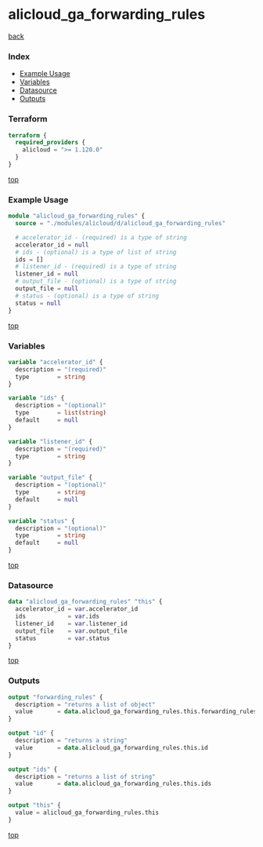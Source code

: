 # alicloud_ga_forwarding_rules

[back](../alicloud.md)

### Index

- [Example Usage](#example-usage)
- [Variables](#variables)
- [Datasource](#datasource)
- [Outputs](#outputs)

### Terraform

```terraform
terraform {
  required_providers {
    alicloud = ">= 1.120.0"
  }
}
```

[top](#index)

### Example Usage

```terraform
module "alicloud_ga_forwarding_rules" {
  source = "./modules/alicloud/d/alicloud_ga_forwarding_rules"

  # accelerator_id - (required) is a type of string
  accelerator_id = null
  # ids - (optional) is a type of list of string
  ids = []
  # listener_id - (required) is a type of string
  listener_id = null
  # output_file - (optional) is a type of string
  output_file = null
  # status - (optional) is a type of string
  status = null
}
```

[top](#index)

### Variables

```terraform
variable "accelerator_id" {
  description = "(required)"
  type        = string
}

variable "ids" {
  description = "(optional)"
  type        = list(string)
  default     = null
}

variable "listener_id" {
  description = "(required)"
  type        = string
}

variable "output_file" {
  description = "(optional)"
  type        = string
  default     = null
}

variable "status" {
  description = "(optional)"
  type        = string
  default     = null
}
```

[top](#index)

### Datasource

```terraform
data "alicloud_ga_forwarding_rules" "this" {
  accelerator_id = var.accelerator_id
  ids            = var.ids
  listener_id    = var.listener_id
  output_file    = var.output_file
  status         = var.status
}
```

[top](#index)

### Outputs

```terraform
output "forwarding_rules" {
  description = "returns a list of object"
  value       = data.alicloud_ga_forwarding_rules.this.forwarding_rules
}

output "id" {
  description = "returns a string"
  value       = data.alicloud_ga_forwarding_rules.this.id
}

output "ids" {
  description = "returns a list of string"
  value       = data.alicloud_ga_forwarding_rules.this.ids
}

output "this" {
  value = alicloud_ga_forwarding_rules.this
}
```

[top](#index)
